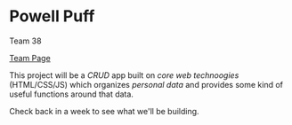 # Powell Puff
Team 38

[Team Page](/admin/team.md)

This project will be a *CRUD* app built on *core web technoogies* (HTML/CSS/JS) which organizes *personal data* and provides some kind of useful functions around that data.

Check back in a week to see what we'll be building.
